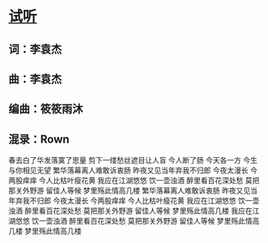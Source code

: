[试听](http://music.163.com/)  <br>
===
词：李袁杰<br>
--
曲：李袁杰<br>
--
编曲：筱筱雨沐<br>
--
混录：Rown<br>
--
春去白了华发落寞了思量
剪下一缕愁丝遮目让人盲
今人断了肠 今天各一方
今生与你相见无望
繁华落幕离人难敢诉衷肠
昨夜又见当年弃我不归郎
今夜太漫长 今两股痒痒
今人比枯叶瘦花黄
我应在江湖悠悠 饮一壶浊酒
醉里看百花深处愁
莫把那关外野游 留佳人等候
梦里殇此情高几楼
繁华落幕离人难敢诉衷肠
昨夜又见当年弃我不归郎
今夜太漫长 今两股痒痒
今人比枯叶瘦花黄
我应在江湖悠悠 饮一壶浊酒
醉里看百花深处愁
莫把那关外野游 留佳人等候
梦里殇此情高几楼
我应在江湖悠悠 饮一壶浊酒
醉里看百花深处愁
莫把那关外野游 留佳人等候
梦里殇此情高几楼
梦里殇此情高几楼

